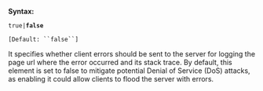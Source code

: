 **Syntax:**

<send-client-errors>`true|`**`false`**</send-client-errors>

`[Default: ``false``]`

It specifies whether client errors should be sent to the server for
logging the page url where the error occurred and its stack trace. By
default, this element is set to false to mitigate potential Denial of
Service (DoS) attacks, as enabling it could allow clients to flood the
server with errors.
